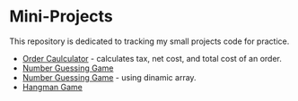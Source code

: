 # Mini-Projects
This repository is dedicated to tracking my small projects code for practice.
- [Order Caulculator](https://github.com/ddlhg/Mini-Projects/blob/main/Order%20Calculator) - calculates tax, net cost, and total cost of an order.
- [Number Guessing Game](https://github.com/ddlhg/Mini-Projects/blob/main/Number%20guessing)
- [Number Guessing Game](https://github.com/ddlhg/Mini-Projects/blob/main/Number%20Guessing%20D.A.) - using dinamic array.
- [Hangman Game](https://github.com/ddlhg/Mini-Projects/blob/main/Hangman%20Game)
